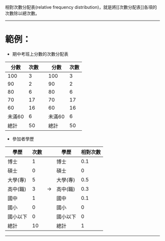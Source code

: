 相對次數分配表(relative frequency distribution)，就是將[[次數分配表]]各項的次數除以總次數。
- - -
# 範例：
- 期中考班上分數的次數分配表

| 分數   | 次數  |     | 分數   | 次數  |
| ---- | --- | --- | ---- | --- |
| 100  | 3   |     | 100  | 3   |
| 90   | 2   |     | 90   | 2   |
| 80   | 6   |     | 80   | 6   |
| 70   | 17  |     | 70   | 17  |
| 60   | 16  |     | 60   | 16  |
| 未滿60 | 6   |     | 未滿60 | 6   |
| 總計   | 50  |     | 總計   | 50  |
- 參加者學歷

| 學歷    | 次數  |               | 學歷    | 相對次數 |
| ----- | --- | ------------- | ----- | ---- |
| 博士    | 1   |               | 博士    | 0.1  |
| 碩士    | 0   |               | 碩士    | 0    |
| 大學(專) | 5   |               | 大學(專) | 0.5  |
| 高中(職) | 3   | $\rightarrow$ | 高中(職) | 0.3  |
| 國中    | 1   |               | 國中    | 0.1  |
| 國小    | 0   |               | 國小    | 0    |
| 國小以下  | 0   |               | 國小以下  | 0    |
| 總計    | 10  |               | 總計    | 1    |
- - -
